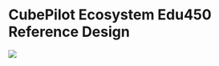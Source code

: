 # CubePilot Ecosystem Edu450 Reference Design

![](../.gitbook/assets/cubepilot-ecosystem-edu450-reference-design20210726-rgb-final.jpg)

